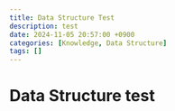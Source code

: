 ```yaml
---
title: Data Structure Test
description: test
date: 2024-11-05 20:57:00 +0900
categories: [Knowledge, Data Structure]
tags: []
---
```


# Data Structure test